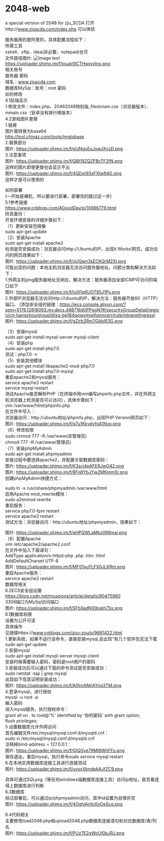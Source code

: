 # 2048-web
a special version of 2048 for zju_SCDA 
打开http://www.zjuscda.com/index.php 可以体验
  
服务器用的是阿里的，具体配置流程如下：  
所需工具  
xshell、xftp、idea(非必要，notepad)也可  
文件路径图片:   ![Image text](https://uploader.shimo.im/f/touaV9CTHqoyxIns.png)
https://uploader.shimo.im/f/touaV9CTHqoyxIns.png  
相关账号  
服务器 密码  
域名：www.zjuscda.com  
数据库MySql：账号：root 密码  
如何修改  
4.1前端显示  
1.修改文件：index.php、20482048特别版_files\main.css（浏览器版本）、mmain.css（安卓没有排行榜版本）  
4.2游戏图片更替  
1.链接  
图片需转换为base64  
http://tool.chinaz.com/tools/imgtobase  
2.替换部分  
图片: https://uploader.shimo.im/f/plJNguEoJxwJXvzD.png  
3.注意事项  
图片: https://uploader.shimo.im/f/QBI19ZQZFBcTF2fN.png  
这样的图片即使更替也会显示不出  
图片: https://uploader.shimo.im/f/4QDxt93xFXIwft4G.png  
这样才是可以使用的   

如何部署  
(一开始是裸机，所以要进行部署，部署完的跳过这一步)  
5.1参考链接  
https://www.cnblogs.com/AGoodDay/p/10686779.html  
防丢备份：  
开发环境安装的详细步骤如下：  
（1）更新安装包镜像  
sudo apt-get update  
（2）安装Apache  
sudo apt-get install apache2  
检测是否安装成功：浏览器访问http://Ubuntu的IP，出现It Works!网页。成功访问的网页效果如下：  
图片: https://uploader.shimo.im/f/oUQwn3sECKQrM2Xl.png  
可能出现的问题：本地主机浏览器无法访问服务器地址，问题分类和解决方法如下：  
1.外网主机ping服务器地址无响应，解决方法：服务器添加全部ICMP可访问的端口如下  
图片: https://uploader.shimo.im/f/lu0l1q6UOT85J1Py.png  
2.外部IP浏览器无法访问http://Ubuntu的IP，解决方法：服务器开放80（HTTP）端口。
(添加安全组的链接：https://ecs.console.aliyun.com/?spm=5176.12818093.my.decs.488716d0PPggN7#/securityGroupDetail/region/cn-hangzhou/groupId/sg-bp184qqwvmiwfomncprr/rule/intranetIngress)
图片: https://uploader.shimo.im/f/gZirb2Rm7GAbI63G.png  
 
（3）安装mysql  
sudo apt-get install mysql-server mysql-client  
（4）安装php   
sudo apt-get install php7.0  
测试：php7.0 -v  
（5）安装其他模块  
sudo apt-get install libapache2-mod-php7.0  
sudo apt-get install php7.0-mysql  
重启apache2和mysql服务：  
service apache2 restart  
service mysql restart  
测试Apache能否解析PHP（在终端中用vim编写phpinfo.php文件，并在外网主机浏览器上检测是否可以访问），具体步骤如下：  
vim /var/www/html/phpinfo.php  
在文件中写入：<?php echo phpinfo();?>  
浏览器访问：http://ubuntu地址/phpinfo.php，出现PHP Version网页如下：  
图片: https://uploader.shimo.im/f/q7u1KkydyfoA1Nvo.png  
（6）修改权限  
sudo chmod 777 -R /var/www(非管理员)  
chmod 777 -R /var/www(管理员)  
（7）安装phpMyAdmin  
sudo apt-get install phpmyadmin  
安装过程中要选择apache2，并配置关联数据库密码：  
图片: https://uploader.shimo.im/f/K3sci4pAFE8JwO42.png  
图片: https://uploader.shimo.im/f/8Fn8YbJYw2MKmm0r.png  
创建phpMyAdmin快捷方式：  
 
sudo ln -s /usr/share/phpmyadmin /var/www/html  
启用Apache mod_rewrite模块：   
sudo a2enmod rewrite  
重启服务：   
service php7.0-fpm restart  
 service apache2 restart  
测试方法：浏览器访问：http://ubuntu地址/phpmyadmin，效果如下：  
 
图片: https://uploader.shimo.im/f/qHPQWLaMkz0R8mai.png  
（8）配置Apache  
 vim /etc/apache2/apache2.conf  
在文件中加入下面语句：  
 AddType application/x-httpd-php .php .htm .html  
AddDefaultCharset UTF-8  
图片: https://uploader.shimo.im/f/MF01suYLFX0JLKRm.png  
重启Apache服务：  
 service apache2 restart  
数据库相关     
6.2ECS安全组设置  
https://blog.csdn.net/museions/article/details/90475960  
3306端口为MySql访问端口  
图片: https://uploader.shimo.im/f/SFbXadN10bskh7Sx.png  
6.1数据库权限  
设置为公开可读  
具体操作  
见链接https://www.cnblogs.com/zou-zou/p/9661422.html  
1.更新系统，如果不运行该命令，直接安装mysql,会出现"有几个软件包无法下载  
sudo apt-get update  
2.安装mysql  
sudo apt-get install mysql-server mysql-client  
安装时候需要输入密码，密码是root用户的密码  
3.安装成功后可以通过下面的命令测试是否安装成功：  
sudo netstat -tap | grep mysql  
出现如下信息证明安装成功：  
图片: https://uploader.shimo.im/f/A0InrANlrAYnq3TM.png  
4.登录mysql，进行授权  
mysql -u root -p  
输入密码  
进入mysql服务，执行授权命令：  
grant all on *.* to root@'%' identified by '你的密码' with grant option;  
flush privileges;  
5.设置数据库允许外网访问  
首先编辑文件/etc/mysql/mysql.conf.d/mysqld.cnf：  
sudo vi /etc/mysql/mysql.conf.d/mysqld.cnf  
注释掉bind-address = 127.0.0.1：  
图片: https://uploader.shimo.im/f/GlQGye79MI8WhFFo.png  
 保存退出，重启mysql，执行命令sudo service mysql restart  
6.在本地实用数据库连接工具进行连接测试  
图片: https://uploader.shimo.im/f/uysxXbndeAAJfZC9.png  
   
具体可通过SQLyog（等任何windows端数据库连接工具）访问ip地址，是否看连得上数据库进行判断  
6.3数据库  
经过部署后，可以通过ip/phpmyadmin访问，其中id设置为自增非空  
图片: https://uploader.shimo.im/f/4GghiAnfoXoOeScq.png  

6.4代码相关  
主要修改load2048.php和upload2048.php数据库连接语句和对应数据库/表/列名  
图片: https://uploader.shimo.im/f/PUz7E2gWoUI0bJRJ.png  
